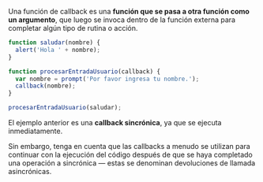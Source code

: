 Una función de callback es una **función que se pasa a otra función como un argumento**, que luego se invoca dentro de la función externa para completar algún tipo de rutina o acción.

```js
function saludar(nombre) {
  alert('Hola ' + nombre);
}

function procesarEntradaUsuario(callback) {
  var nombre = prompt('Por favor ingresa tu nombre.');
  callback(nombre);
}

procesarEntradaUsuario(saludar);
```

El ejemplo anterior es una **callback sincrónica**, ya que se ejecuta inmediatamente.

Sin embargo, tenga en cuenta que las callbacks a menudo se utilizan para continuar con la ejecución del código después de que se haya completado una operación a sincrónica — estas se denominan devoluciones de llamada asincrónicas.